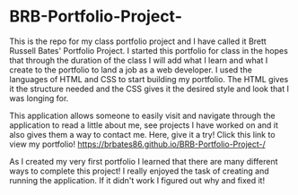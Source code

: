 # BRB-Portfolio-Project-
This is the repo for my class portfolio project and I have called it Brett Russell Bates' Portfolio Project. I started this portfolio for class in the hopes that through the duration of the class I will add what I learn and what I create to the portfolio to land a job as a web developer. I used the languages of HTML and CSS to start building my portfolio. The HTML gives it the structure needed and the CSS gives it the desired style and look that I was longing for. 

This application allows someone to easily visit and navigate through the application to read a little about me, see projects I have worked on and it also gives them a way to contact me. Here, give it a try!  Click this link to view my portfolio! https://brbates86.github.io/BRB-Portfolio-Project-/

As I created my very first portfolio I learned that there are many different ways to complete this project! I really enjoyed the task of creating and running the application. If it didn't work I figured out why and fixed it!
